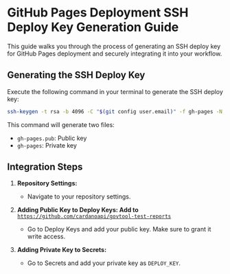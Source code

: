 # GitHub Pages Deployment SSH Deploy Key Generation Guide

This guide walks you through the process of generating an SSH deploy key for GitHub Pages deployment and securely integrating it into your workflow.

## Generating the SSH Deploy Key

Execute the following command in your terminal to generate the SSH deploy key:

```bash
ssh-keygen -t rsa -b 4096 -C "$(git config user.email)" -f gh-pages -N ""
```

This command will generate two files:

- `gh-pages.pub`: Public key
- `gh-pages`: Private key

## Integration Steps

1. **Repository Settings:**

   - Navigate to your repository settings.

2. **Adding Public Key to Deploy Keys: Add to** [`https://github.com/cardanoapi/govtool-test-reports`](https://github.com/cardanoapi/govtool-test-reports)

   - Go to Deploy Keys and add your public key. Make sure to grant it write access.

3. **Adding Private Key to Secrets:**
   - Go to Secrets and add your private key as `DEPLOY_KEY`.
